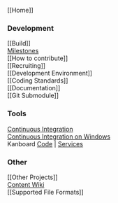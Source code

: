 [[Home]]  

### Development

[[Build]]  
[Milestones](https://github.com/inexor-game/code/milestones)  
[[How to contribute]]  
[[Recruiting]]  
[[Development Environment]]  
[[Coding Standards]]  
[[Documentation]]  
[[Git Submodule]]  

### Tools

[Continuous Integration](https://travis-ci.org/inexor-game/code)  
[Continuous Integration on Windows](https://ci.appveyor.com/project/inexor-game/code)  
Kanboard [Code](https://waffle.io/inexor-game/code) | [Services](https://waffle.io/inexor-game/services) 

### Other
[[Other Projects]]  
[Content Wiki](https://github.com/inexor-game/data/wiki)  
[[Supported File Formats]]  
